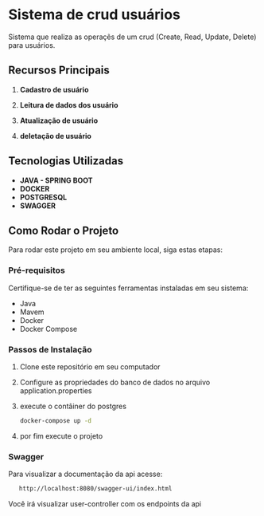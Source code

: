 # Sistema de crud usuários

Sistema que realiza as operaçẽs de um crud (Create, Read, Update, Delete) para usuários.

## Recursos Principais

1. **Cadastro de usuário** 

2. **Leitura de dados dos usuário** 

3. **Atualização de usuário** 

4. **deletação de usuário**
   
## Tecnologias Utilizadas

- **JAVA - SPRING BOOT**
- **DOCKER**
- **POSTGRESQL**
- **SWAGGER**
  
## Como Rodar o Projeto

Para rodar este projeto em seu ambiente local, siga estas etapas:

### Pré-requisitos

Certifique-se de ter as seguintes ferramentas instaladas em seu sistema:

- Java
- Mavem 
- Docker
- Docker Compose

### Passos de Instalação

1. Clone este repositório em seu computador

2. Configure as propriedades do banco de dados no arquivo application.properties

3. execute o contâiner do postgres

   ```bash
   docker-compose up -d
   
4. por fim execute o projeto

### Swagger

Para visualizar a documentação da api acesse:

```bash
   http://localhost:8080/swagger-ui/index.html
```
Você irá visualizar user-controller com os endpoints da api


